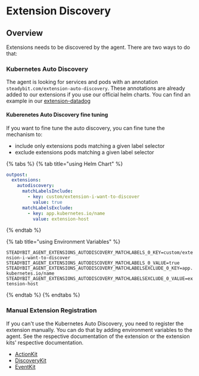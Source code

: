 # Extension Discovery

## Overview

Extensions needs to be discovered by the agent. There are two ways to do that:

### Kubernetes Auto Discovery

The agent is looking for services and pods with an annotation `steadybit.com/extension-auto-discovery`. These annotations are already added to our
extensions if you use our official helm charts. You can find an example in our [extension-datadog](https://github.com/steadybit/helm-charts/blob/2c7c40e193fdbe386b10ff08e2547d27d7ac749a/charts/steadybit-extension-datadog/templates/service.yaml#L10-L19)

#### Kuberenetes Auto Discovery fine tuning

If you want to fine tune the auto discovery, you can fine tune the mechanism to:

- include only extensions pods matching a given label selector
- exclude extensions pods matching a given label selector

{% tabs %}
{% tab title="using Helm Chart" %}

```yaml
outpost:
  extensions:
    autodiscovery:
      matchLabelsInclude:
        - key: custom/extension-i-want-to-discover
          value: true
      matchLabelsExclude:
        - key: app.kubernetes.io/name
          value: extension-host
```

{% endtab %}

{% tab title="using Environment Variables" %}

`STEADYBIT_AGENT_EXTENSIONS_AUTODISCOVERY_MATCHLABELS_0_KEY=custom/extension-i-want-to-discover`
`STEADYBIT_AGENT_EXTENSIONS_AUTODISCOVERY_MATCHLABELS_0_VALUE=true`
`STEADYBIT_AGENT_EXTENSIONS_AUTODISCOVERY_MATCHLABELSEXCLUDE_0_KEY=app.kubernetes.io/name`
`STEADYBIT_AGENT_EXTENSIONS_AUTODISCOVERY_MATCHLABELSEXCLUDE_0_VALUE=extension-host`

{% endtab %}
{% endtabs %}


### Manual Extension Registration

If you can't use the Kubernetes Auto Discovery, you need to register the extension manually. You can do that by adding environment variables to the agent.
See the respective documentation of the extension or the extension kits' respective documentation.

* [ActionKit](https://github.com/steadybit/action-kit/blob/main/docs/action-registration.md#with-environment-variables)
* [DiscoveryKit](https://github.com/steadybit/discovery-kit/blob/main/docs/discovery-registration.md#with-environment-variables)
* [EventKit](https://github.com/steadybit/event-kit/blob/main/docs/event-registration.md#with-environment-variables)
